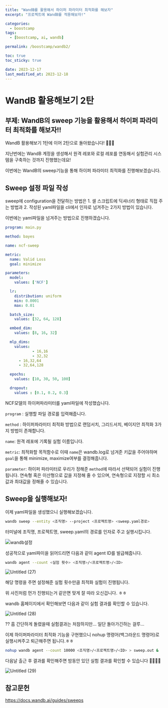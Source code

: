 ```yaml
---
title: "WandB를 활용해서 하이퍼 파라미터 최적화를 해보자"
excerpt: "프로젝트에 WandB를 적용해보자!"

categories:
  - boostcamp
tags:
  - [boostcamp, ai, wandb]

permalink: /boostcamp/wandb2/

toc: true
toc_sticky: true

date: 2023-12-17
last_modified_at: 2023-12-18
---
```

# WandB 활용해보기 2탄
## 부제: WandB의 sweep 기능을 활용해서 하이퍼 파라미터 최적화를 해보자!!


WandB 활용해보기 1탄에 이어 2탄으로 돌아왔습니다! 🎉🎉🎉

지난번에는 WandB 계정을 생성해서 원격 레포와 로컬 레포를 연동해서 실험관리 시스템을 구축하는 것까지 진행했는데요!

이번에는 WandB의 sweep기능을 통해 하이퍼 파라미터 최적화를 진행해보겠습니다. 

## Sweep 설정 파일 작성

sweep에 configuration을 전달하는 방법은 1. 셀 스크립트에 딕셔너리 형태로 직접 주는 방법과 2. 작성된 yaml파일을 cli에서 인자로 넘겨주는 2가지 방법이 있습니다.

이번에는 yaml파일을 넘겨주는 방법으로 진행하겠습니다.

```yaml
program: main.py

method: bayes

name: ncf-sweep

metric:
  name: Valid Loss
  goal: minimize

parameters:
  model:
    values: ['NCF']

  lr:
    distribution: uniform
    min: 0.0001
    max: 0.01

  batch_size:
    values: [32, 64, 128]

  embed_dim:
    values: [8, 16, 32]

  mlp_dims:
    values:
			- 16,16
			- 32,32
      - 16,32,64
      - 32,64,128

  epochs:
    values: [10, 30, 50, 100]

  dropout:
    values : [0.1, 0.2, 0.3]
```

NCF모델의 하이퍼파라미터를 yaml파일에 작성했습니다. 

`program` : 실행할 파일 경로를 입력해줍니다.

`method` : 하이퍼파라미터 최적화 방법으로 랜덤서치, 그리드서치, 베이지안 최적화 3가지 방법이 존재합니다.

`name`: 원격 레포에 기록될 실험 이름입니다.

`metric`: 최적화할 목적함수로 이때 `name`은 wandb.log로 넘겨준 키값을 주어야하며 `goal`을 통해 minimize, maximize여부를 결정해줍니다.

`parameter`: 하이퍼 파라미터로 우리가 정해준 `method`에 따라서 선택되어 실험이 진행됩니다. 연속형 혹은 이산형으로 값을 지정해 줄 수 있으며, 연속형으로 지정할 시 최소값과 최대값을 정해줄 수 있습니다.

## Sweep을 실행해보자!

이제 yaml파일을 생성했으니 실행해보겠습니다.

```bash
wandb sweep --entity <조직명> --project <프로젝트명> <sweep.yaml경로>
```

터미널에 조직명, 프로젝트명, sweep.yaml의 경로를 인자로 주고 실행시킵니다.

![wandb설정](https://github.com/ChangZero/ChangZero.github.io/assets/97018869/6d284405-ed15-4717-b886-4d9ebbbf4311)

성공적으로 yaml파이을 읽어드리면 다음과 같이 agent ID를 발급해줍니다.

```bash
wandb agent --count <실험 횟수> <조직명>/<프로젝트명>/<ID>
```
![Untitled (27)](https://github.com/ChangZero/ChangZero.github.io/assets/97018869/8ca24476-903d-41c7-866a-284eae3f2dc5)

해당 명령을 주면 설정해준 실험 횟수만큼 최적화 실험이 진행됩니다.

위 사진처럼 먼가 진행되는거 같은면 맞게 잘 따라 오신겁니다. ㅎㅎ

wandb 홈페이지에서 확인해보면 다음과 같이 실험 결과를 확인할 수 있습니다.

![Untitled (28)](https://github.com/ChangZero/ChangZero.github.io/assets/97018869/3a7787cb-01f5-4a2f-a974-c449ebca24e7)

?? 흠 간단하게 돌렸을때 실험결과는 처참하지만… 일단 돌아가긴하는 걸루…

이제 하이퍼파라미터 최적화 기능을 구현했으니 nohup 명령어(백그라운드 명령어)로 실행시켜주고 퇴근해주면 됩니다.ㅎㅎ

```bash
nohup wandb agent --count 10000 <조직명>/<프로젝트명>/<ID> > sweep.out &
```

다음날 출근 후 결과를 확인해주면 밤동안 있던 실험 결과를 확인할 수 있습니다 🥳🥳🥳🥳 

![Untitled (29)](https://github.com/ChangZero/ChangZero.github.io/assets/97018869/7e313b0e-dad9-4b39-8aa6-feb42a4581d3)

## 참고문헌

https://docs.wandb.ai/guides/sweeps